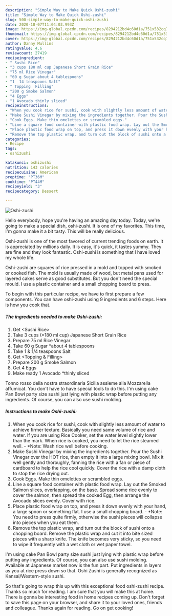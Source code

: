 ```yaml
---
description: "Simple Way to Make Quick Oshi-zushi"
title: "Simple Way to Make Quick Oshi-zushi"
slug: 500-simple-way-to-make-quick-oshi-zushi
date: 2020-10-07T11:04:03.993Z
image: https://img-global.cpcdn.com/recipes/8294212bd4c60d1a/751x532cq70/oshi-zushi-recipe-main-photo.jpg
thumbnail: https://img-global.cpcdn.com/recipes/8294212bd4c60d1a/751x532cq70/oshi-zushi-recipe-main-photo.jpg
cover: https://img-global.cpcdn.com/recipes/8294212bd4c60d1a/751x532cq70/oshi-zushi-recipe-main-photo.jpg
author: Danny Mullins
ratingvalue: 4.6
reviewcount: 27419
recipeingredient:
- " Sushi Rice"
- "3 cups 180 ml cup Japanese Short Grain Rice"
- "75 ml Rice Vinegar"
- "60 g Sugar about 4 tablespoons"
- "1  14 teaspoons Salt"
- " Topping  Filling"
- "200 g Smoke Salmon"
- "4 Eggs"
- "1 Avocado thinly sliced"
recipeinstructions:
- "When you cook rice for sushi, cook with slightly less amount of water to achieve firmer texture. Basically you need same volume of rice and water. If you are using Rice Cooker, set the water level slightly lower than the mark. When rice is cooked, you need to let the rice steamed well. *Note: Wash rice well before cooking."
- "Make Sushi Vinegar by mixing the ingredients together. Pour the Sushi Vinegar over the HOT rice, then empty it into a large mixing bowl. Mix it well gently and thoroughly, fanning the rice with a fan or piece of cardboard to help the rice cool quickly. Cover the rice with a damp cloth to stop the rice drying out."
- "Cook Eggs. Make thin omelettes or scrambled eggs."
- "Line a square food container with plastic food wrap. Lay out the Smoked Salmon slices, overlapping, on the base. Spread some rice evenly to cover the salmon, then spread the cooked Egg, then arrange the Avocado slices evenly. Cover with rice."
- "Place plastic food wrap on top, and press it down evenly with your hand, a large spoon or something flat. I use a small chopping board. *Note: You need to press quite firmly, otherwise the sushi pieces will collapse into pieces when you eat them."
- "Remove the top plastic wrap, and turn out the block of sushi onto a chopping board. Remove the plastic wrap and cut it into bite sized pieces with a sharp knife. The knife becomes very sticky, so you need to wipe it frequently with a wet cloth or wet paper towel."
categories:
- Recipe
tags:
- oshizushi

katakunci: oshizushi 
nutrition: 143 calories
recipecuisine: American
preptime: "PT36M"
cooktime: "PT44M"
recipeyield: "3"
recipecategory: Dessert

---
```



![Oshi-zushi](https://img-global.cpcdn.com/recipes/8294212bd4c60d1a/751x532cq70/oshi-zushi-recipe-main-photo.jpg)

Hello everybody, hope you're having an amazing day today. Today, we're going to make a special dish, oshi-zushi. It is one of my favorites. This time, I'm gonna make it a bit tasty. This will be really delicious.

Oshi-zushi is one of the most favored of current trending foods on earth. It is appreciated by millions daily. It is easy, it's quick, it tastes yummy. They are fine and they look fantastic. Oshi-zushi is something that I have loved my whole life.

Oshi-zushi are squares of rice pressed in a mold and topped with smoked or cooked fish. The mold is usually made of wood, but metal pans used for layered cakes serve as good substitutes. But you don&#39;t need the special mould. I use a plastic container and a small chopping board to press.


To begin with this particular recipe, we have to first prepare a few components. You can have oshi-zushi using 9 ingredients and 6 steps. Here is how you cook that.

<!--inarticleads1-->

##### The ingredients needed to make Oshi-zushi:

1. Get  &lt;Sushi Rice&gt;
1. Take 3 cups (*180 ml cup) Japanese Short Grain Rice
1. Prepare 75 ml Rice Vinegar
1. Take 60 g Sugar *about 4 tablespoons
1. Take 1 &amp; 1/4 teaspoons Salt
1. Get  &lt;Topping &amp; Filling&gt;
1. Prepare 200 g Smoke Salmon
1. Get 4 Eggs
1. Make ready 1 Avocado *thinly sliced


Tonno rosso della nostra straordinaria Sicilia assieme alla Mozzarella affumicat. You don&#39;t have to have special tools to do this. I&#39;m using cake Pan Bowl party size sushi just lying with plastic wrap before putting any ingredients. Of course, you can also use sushi molding. 

<!--inarticleads2-->

##### Instructions to make Oshi-zushi:

1. When you cook rice for sushi, cook with slightly less amount of water to achieve firmer texture. Basically you need same volume of rice and water. If you are using Rice Cooker, set the water level slightly lower than the mark. When rice is cooked, you need to let the rice steamed well. - *Note: Wash rice well before cooking.
1. Make Sushi Vinegar by mixing the ingredients together. Pour the Sushi Vinegar over the HOT rice, then empty it into a large mixing bowl. Mix it well gently and thoroughly, fanning the rice with a fan or piece of cardboard to help the rice cool quickly. Cover the rice with a damp cloth to stop the rice drying out.
1. Cook Eggs. Make thin omelettes or scrambled eggs.
1. Line a square food container with plastic food wrap. Lay out the Smoked Salmon slices, overlapping, on the base. Spread some rice evenly to cover the salmon, then spread the cooked Egg, then arrange the Avocado slices evenly. Cover with rice.
1. Place plastic food wrap on top, and press it down evenly with your hand, a large spoon or something flat. I use a small chopping board. - *Note: You need to press quite firmly, otherwise the sushi pieces will collapse into pieces when you eat them.
1. Remove the top plastic wrap, and turn out the block of sushi onto a chopping board. Remove the plastic wrap and cut it into bite sized pieces with a sharp knife. The knife becomes very sticky, so you need to wipe it frequently with a wet cloth or wet paper towel.


I&#39;m using cake Pan Bowl party size sushi just lying with plastic wrap before putting any ingredients. Of course, you can also use sushi molding. Available at Japanese market now is the fun part. Put ingredients in layers as you at rice press down so that. Oshi Zushi is generally recognized as Kansai/Western-style sushi. 

So that's going to wrap this up with this exceptional food oshi-zushi recipe. Thanks so much for reading. I am sure that you will make this at home. There is gonna be interesting food in home recipes coming up. Don't forget to save this page on your browser, and share it to your loved ones, friends and colleague. Thanks again for reading. Go on get cooking!
